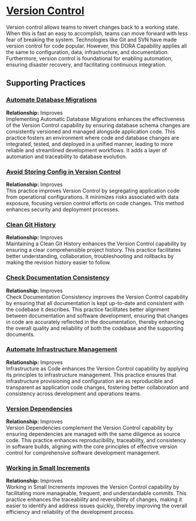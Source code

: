 # [Version Control](https://dora.dev/devops-capabilities/technical/version-control/)

Version control allows teams to revert changes back to a working state. When this is fast an easy to accomplish, teams can move forward with less fear of breaking the system. Technologies like Git and SVN have made version control for code popular. However, this DORA Capability applies all the same to configuration, data, infrastructure, and documentation. Furthermore, version control is foundational for enabling automation, ensuring disaster recovery, and facilitating continuous integration.

## Supporting Practices

### [Automate Database Migrations](/practices/automate-database-migrations.md)
**Relationship:** Improves  
Implementing Automatic Database Migrations enhances the effectiveness of the Version Control capability by ensuring database schema changes are consistently versioned and managed alongside application code. This practice fosters an environment where code and database changes are integrated, tested, and deployed in a unified manner, leading to more reliable and streamlined development workflows. It adds a layer of automation and traceability to database evolution.

### [Avoid Storing Config in Version Control](/practices/avoid-storing-config-in-version-control.md)
**Relationship:** Improves    
This practice improves Version Control by segregating application code from operational configurations. It minimizes risks associated with data exposure, focusing version control efforts on code changes. This method enhances security and deployment processes.

### [Clean Git History](/practices/clean-git-history.md)
**Relationship:** Improves  
Maintaining a Clean Git History enhances the Version Control capability by ensuring a clear comprehensible project history. This practice facilitates better understanding, collaboration, troubleshooting and rollbacks by making the revision history easier to follow.

### [Check Documentation Consistency](/practices/check-documentation-consistency.md)
**Relationship:** Improves  
Check Documentation Consistency improves the Version Control capability by ensuring that all documentation is kept up-to-date and consistent with the codebase it describes. This practice facilitates better alignment between documentation and software development, ensuring that changes in code are accurately reflected in the documentation, thereby enhancing the overall quality and reliability of both the codebase and the supporting documents.

### [Automate Infrastructure Management](/practices/automate-infrastructure-management.md)

**Relationship:** Improves   
Infrastructure as Code enhances the Version Control capability by applying its principles to infrastructure management. This practice ensures that infrastructure provisioning and configuration are as reproducible and transparent as application code changes, fostering better collaboration and consistency across development and operations teams.

### [Version Dependencies](/practices/version-dependencies.md)
**Relationship:** Improves  
Version Dependencies complement the Version Control capability by ensuring dependencies are managed with the same diligence as source code. This practice enhances reproducibility, traceability, and consistency in software builds, aligning with the core principles of effective version control for comprehensive software development management.

### [Working in Small Increments](/practices/working-in-small-increments.md)
**Relationship:** Improves  
Working in Small Increments improves the Version Control capability by facilitating more manageable, frequent, and understandable commits. This practice enhances the traceability and reversibility of changes, making it easier to identify and address issues quickly, thereby improving the overall efficiency and reliability of the development process.
